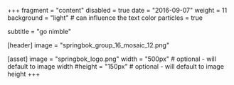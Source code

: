 +++
fragment = "content"
disabled = true
date = "2016-09-07"
weight = 11
background = "light" # can influence the text color
particles = true

subtitle = "go nimble"

[header]
  image = "springbok_group_16_mosaic_12.png"

[asset]
  image = "springbok_logo.png"
  width = "500px" # optional - will default to image width
  #height = "150px" # optional - will default to image height
+++
